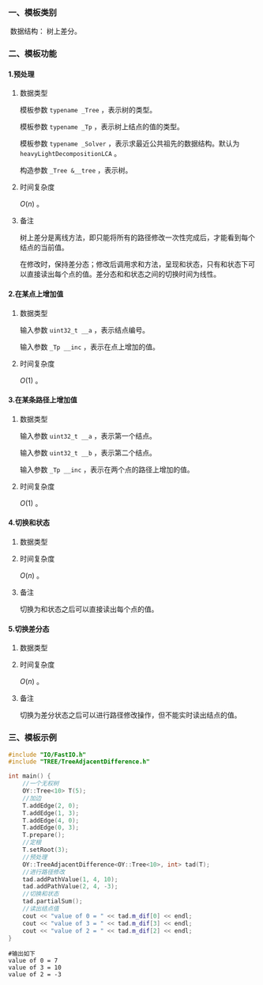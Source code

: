 ### 一、模板类别

​	数据结构： 树上差分。

### 二、模板功能

#### 1.预处理

1. 数据类型

   模板参数 `typename _Tree` ，表示树的类型。

   模板参数 `typename _Tp` ，表示树上结点的值的类型。

   模板参数 `typename _Solver` ，表示求最近公共祖先的数据结构。默认为 `heavyLightDecompositionLCA` 。

   构造参数 `_Tree &__tree`​ ，表示树。

2. 时间复杂度

   $O(n)$ 。
   
3. 备注

   树上差分是离线方法，即只能将所有的路径修改一次性完成后，才能看到每个结点的当前值。
   
   在修改时，保持差分态；修改后调用求和方法，呈现和状态，只有和状态下可以直接读出每个点的值。差分态和和状态之间的切换时间为线性。

#### 2.在某点上增加值

1. 数据类型

   输入参数 `uint32_t __a` ，表示结点编号。

   输入参数 `_Tp __inc` ，表示在点上增加的值。

2. 时间复杂度

   $O(1)$ 。

#### 3.在某条路径上增加值

1. 数据类型

   输入参数 `uint32_t __a` ，表示第一个结点。

   输入参数 `uint32_t __b` ，表示第二个结点。

   输入参数 `_Tp __inc` ，表示在两个点的路径上增加的值。

2. 时间复杂度

   $O(1)$ 。

#### 4.切换和状态

1. 数据类型

2. 时间复杂度

   $O(n)$ 。
   
3. 备注

   切换为和状态之后可以直接读出每个点的值。

#### 5.切换差分态

1. 数据类型

2. 时间复杂度

   $O(n)$ 。

3. 备注

   切换为差分状态之后可以进行路径修改操作，但不能实时读出结点的值。

### 三、模板示例

```c++
#include "IO/FastIO.h"
#include "TREE/TreeAdjacentDifference.h"

int main() {
    //一个无权树
    OY::Tree<10> T(5);
    //加边
    T.addEdge(2, 0);
    T.addEdge(1, 3);
    T.addEdge(4, 0);
    T.addEdge(0, 3);
    T.prepare();
    //定根
    T.setRoot(3);
    //预处理
    OY::TreeAdjacentDifference<OY::Tree<10>, int> tad(T);
    //进行路径修改
    tad.addPathValue(1, 4, 10);
    tad.addPathValue(2, 4, -3);
    //切换和状态
    tad.partialSum();
    //读出结点值
    cout << "value of 0 = " << tad.m_dif[0] << endl;
    cout << "value of 3 = " << tad.m_dif[3] << endl;
    cout << "value of 2 = " << tad.m_dif[2] << endl;
}
```

```
#输出如下
value of 0 = 7
value of 3 = 10
value of 2 = -3

```

